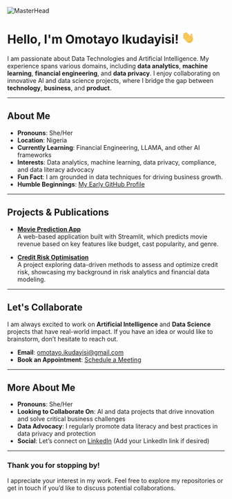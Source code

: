 ![MasterHead](https://github.com/Glitzzybetty/Glitzzybetty/assets/130115684/0c9c87bc-7b1e-407f-90bb-66c7fe500487)

# Hello, I'm Omotayo Ikudayisi! <img src="https://raw.githubusercontent.com/ABSphreak/ABSphreak/master/gifs/Hi.gif" width="30px">

I am passionate about Data Technologies and Artificial Intelligence. My experience spans various domains, including **data analytics**, **machine learning**, **financial engineering**, and **data privacy**. I enjoy collaborating on innovative AI and data science projects, where I bridge the gap between **technology**, **business**, and **product**.

---

## About Me

- **Pronouns**: She/Her  
- **Location**: Nigeria  
- **Currently Learning**: Financial Engineering, LLAMA, and other AI frameworks  
- **Interests**: Data analytics, machine learning, data privacy, compliance, and data literacy advocacy  
- **Fun Fact**: I am grounded in data techniques for driving business growth.  
- **Humble Beginnings**: [My Early GitHub Profile](https://github.com/Glitzabeth)

---

## Projects & Publications

- **[Movie Prediction App](https://movie-revenue-prediction-equh8ryt3apptgtpgkb2jvm.streamlit.app/)**  
  A web-based application built with Streamlit, which predicts movie revenue based on key features like budget, cast popularity, and genre.  

- **[Credit Risk Optimisation](https://glitzzybetty.github.io/Credit-Risk-Optimisation/)**  
  A project exploring data-driven methods to assess and optimize credit risk, showcasing my background in risk analytics and financial data modeling.

---

## Let's Collaborate

I am always excited to work on **Artificial Intelligence** and **Data Science** projects that have real-world impact. If you have an idea or would like to brainstorm, don’t hesitate to reach out.

- **Email**: [omotayo.ikudayisi@gmail.com](mailto:omotayo.ikudayisi@gmail.com)  
- **Book an Appointment**: [Schedule a Meeting](https://calendar.app.google/PkeXQwqZmuuKqH3A7)

---

## More About Me

- **Pronouns**: She/Her  
- **Looking to Collaborate On**: AI and data projects that drive innovation and solve critical business challenges  
- **Data Advocacy**: I regularly promote data literacy and best practices in data privacy and protection  
- **Social**: Let’s connect on [LinkedIn](#) (Add your LinkedIn link if desired)

---

### Thank you for stopping by!

I appreciate your interest in my work. Feel free to explore my repositories or get in touch if you’d like to discuss potential collaborations.


<!---
Glitzzybetty/Glitzzybetty is a ✨ special ✨ repository because its `README.md` (this file) appears on your GitHub profile.
You can click the Preview link to take a look at your changes.
--->
